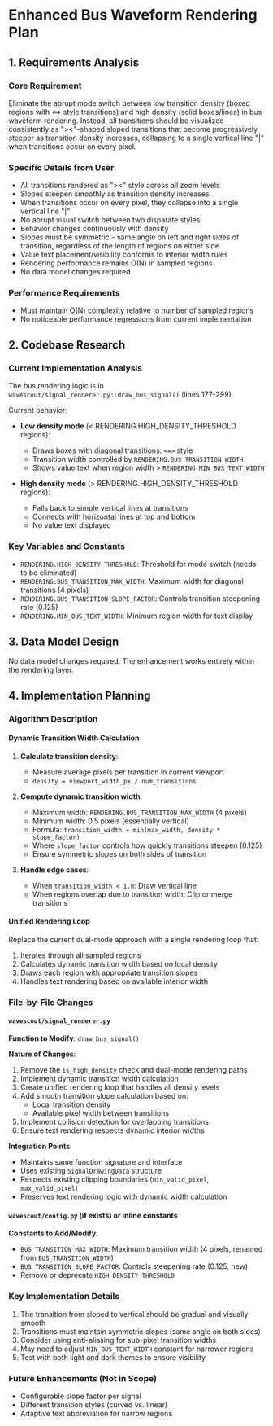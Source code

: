 # Enhanced Bus Waveform Rendering Plan

## 1. Requirements Analysis

### Core Requirement
Eliminate the abrupt mode switch between low transition density (boxed regions with <=> style transitions) and high density (solid boxes/lines) in bus waveform rendering. Instead, all transitions should be visualized consistently as "><"-shaped sloped transitions that become progressively steeper as transition density increases, collapsing to a single vertical line "|" when transitions occur on every pixel.

### Specific Details from User
- All transitions rendered as "><" style across all zoom levels
- Slopes steepen smoothly as transition density increases
- When transitions occur on every pixel, they collapse into a single vertical line "|"
- No abrupt visual switch between two disparate styles
- Behavior changes continuously with density
- Slopes must be symmetric - same angle on left and right sides of transition, regardless of the length of regions on either side
- Value text placement/visibility conforms to interior width rules
- Rendering performance remains O(N) in sampled regions
- No data model changes required

### Performance Requirements
- Must maintain O(N) complexity relative to number of sampled regions
- No noticeable performance regressions from current implementation

## 2. Codebase Research

### Current Implementation Analysis
The bus rendering logic is in `wavescout/signal_renderer.py::draw_bus_signal()` (lines 177-299).

Current behavior:
- **Low density mode** (< RENDERING.HIGH_DENSITY_THRESHOLD regions):
  - Draws boxes with diagonal transitions: `<=>` style
  - Transition width controlled by `RENDERING.BUS_TRANSITION_WIDTH`
  - Shows value text when region width > `RENDERING.MIN_BUS_TEXT_WIDTH`
  
- **High density mode** (> RENDERING.HIGH_DENSITY_THRESHOLD regions):
  - Falls back to simple vertical lines at transitions
  - Connects with horizontal lines at top and bottom
  - No value text displayed

### Key Variables and Constants
- `RENDERING.HIGH_DENSITY_THRESHOLD`: Threshold for mode switch (needs to be eliminated)
- `RENDERING.BUS_TRANSITION_MAX_WIDTH`: Maximum width for diagonal transitions (4 pixels)
- `RENDERING.BUS_TRANSITION_SLOPE_FACTOR`: Controls transition steepening rate (0.125)
- `RENDERING.MIN_BUS_TEXT_WIDTH`: Minimum region width for text display

## 3. Data Model Design
No data model changes required. The enhancement works entirely within the rendering layer.

## 4. Implementation Planning

### Algorithm Description

#### Dynamic Transition Width Calculation
1. **Calculate transition density**:
   - Measure average pixels per transition in current viewport
   - `density = viewport_width_px / num_transitions`

2. **Compute dynamic transition width**:
   - Maximum width: `RENDERING.BUS_TRANSITION_MAX_WIDTH` (4 pixels)
   - Minimum width: 0.5 pixels (essentially vertical)
   - Formula: `transition_width = min(max_width, density * slope_factor)`
   - Where `slope_factor` controls how quickly transitions steepen (0.125)
   - Ensure symmetric slopes on both sides of transition

3. **Handle edge cases**:
   - When `transition_width < 1.0`: Draw vertical line
   - When regions overlap due to transition width: Clip or merge transitions

#### Unified Rendering Loop
Replace the current dual-mode approach with a single rendering loop that:
1. Iterates through all sampled regions
2. Calculates dynamic transition width based on local density
3. Draws each region with appropriate transition slopes
4. Handles text rendering based on available interior width

### File-by-File Changes

#### `wavescout/signal_renderer.py`
**Function to Modify**: `draw_bus_signal()`

**Nature of Changes**:
1. Remove the `is_high_density` check and dual-mode rendering paths
2. Implement dynamic transition width calculation
3. Create unified rendering loop that handles all density levels
4. Add smooth transition slope calculation based on:
   - Local transition density
   - Available pixel width between transitions
5. Implement collision detection for overlapping transitions
6. Ensure text rendering respects dynamic interior widths

**Integration Points**:
- Maintains same function signature and interface
- Uses existing `SignalDrawingData` structure
- Respects existing clipping boundaries (`min_valid_pixel`, `max_valid_pixel`)
- Preserves text rendering logic with dynamic width calculation

#### `wavescout/config.py` (if exists) or inline constants
**Constants to Add/Modify**:
- `BUS_TRANSITION_MAX_WIDTH`: Maximum transition width (4 pixels, renamed from `BUS_TRANSITION_WIDTH`)
- `BUS_TRANSITION_SLOPE_FACTOR`: Controls steepening rate (0.125, new)
- Remove or deprecate `HIGH_DENSITY_THRESHOLD`

### Key Implementation Details
1. The transition from sloped to vertical should be gradual and visually smooth
2. Transitions must maintain symmetric slopes (same angle on both sides)
3. Consider using anti-aliasing for sub-pixel transition widths
4. May need to adjust `MIN_BUS_TEXT_WIDTH` constant for narrower regions
5. Test with both light and dark themes to ensure visibility

### Future Enhancements (Not in Scope)
- Configurable slope factor per signal
- Different transition styles (curved vs. linear)
- Adaptive text abbreviation for narrow regions